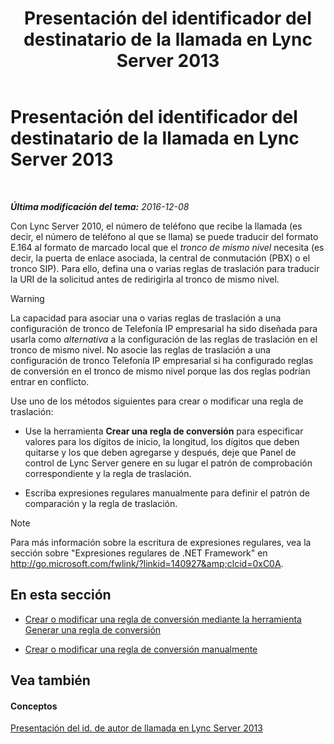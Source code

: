 ﻿---
title: Presentación del identificador del destinatario de la llamada en Lync Server 2013
TOCTitle: Presentación del identificador del destinatario de la llamada en Lync Server 2013
ms:assetid: cf6c6af5-3418-411e-a50b-7a9cf8e100d4
ms:mtpsurl: https://technet.microsoft.com/es-es/library/JJ721892(v=OCS.15)
ms:contentKeyID: 49889694
ms.date: 01/07/2017
mtps_version: v=OCS.15
ms.translationtype: HT
---

# Presentación del identificador del destinatario de la llamada en Lync Server 2013

 

_**Última modificación del tema:** 2016-12-08_

Con Lync Server 2010, el número de teléfono que recibe la llamada (es decir, el número de teléfono al que se llama) se puede traducir del formato E.164 al formato de marcado local que el *tronco de mismo nivel* necesita (es decir, la puerta de enlace asociada, la central de conmutación (PBX) o el tronco SIP). Para ello, defina una o varias reglas de traslación para traducir la URI de la solicitud antes de redirigirla al tronco de mismo nivel.

> [!WARNING]  
> La capacidad para asociar una o varias reglas de traslación a una configuración de tronco de Telefonía IP empresarial ha sido diseñada para usarla como <em>alternativa</em> a la configuración de las reglas de traslación en el tronco de mismo nivel. No asocie las reglas de traslación a una configuración de tronco Telefonía IP empresarial si ha configurado reglas de conversión en el tronco de mismo nivel porque las dos reglas podrían entrar en conflicto.



Use uno de los métodos siguientes para crear o modificar una regla de traslación:

  - Use la herramienta **Crear una regla de conversión** para especificar valores para los dígitos de inicio, la longitud, los dígitos que deben quitarse y los que deben agregarse y después, deje que Panel de control de Lync Server genere en su lugar el patrón de comprobación correspondiente y la regla de traslación.

  - Escriba expresiones regulares manualmente para definir el patrón de comparación y la regla de traslación.


> [!NOTE]
> Para más información sobre la escritura de expresiones regulares, vea la sección sobre "Expresiones regulares de .NET Framework" en <A href="http://go.microsoft.com/fwlink/?linkid=140927%26clcid=0xc0a">http://go.microsoft.com/fwlink/?linkid=140927&amp;clcid=0xC0A</A>.



## En esta sección

  - [Crear o modificar una regla de conversión mediante la herramienta Generar una regla de conversión](lync-server-2013-create-or-modify-a-translation-rule-by-using-the-build-a-translation-rule-tool.md)

  - [Crear o modificar una regla de conversión manualmente](lync-server-2013-create-or-modify-a-translation-rule-manually.md)

## Vea también

#### Conceptos

[Presentación del id. de autor de llamada en Lync Server 2013](lync-server-2013-caller-id-presentation.md)

